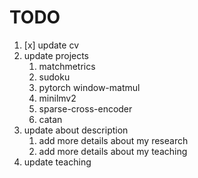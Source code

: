 # TODO

1. [x] update cv 
2. update projects
   1. matchmetrics
   2. sudoku
   3. pytorch window-matmul
   4. minilmv2
   5. sparse-cross-encoder
   6. catan
3. update about description
   1. add more details about my research
   2. add more details about my teaching
4. update teaching
